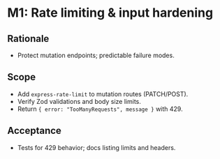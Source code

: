 # M1: Rate limiting & input hardening

## Rationale
- Protect mutation endpoints; predictable failure modes.

## Scope
- Add `express-rate-limit` to mutation routes (PATCH/POST).
- Verify Zod validations and body size limits.
- Return `{ error: "TooManyRequests", message }` with 429.

## Acceptance
- Tests for 429 behavior; docs listing limits and headers.
